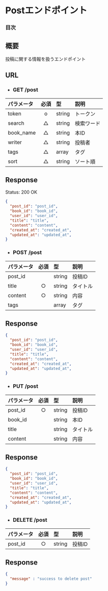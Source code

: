 # Postエンドポイント

### 目次


## 概要
投稿に関する情報を扱うエンドポイント

## URL

- ### GET /post

| パラメータ | 必須 | 型 | 説明 |
|:-----------|:----:|:---|:-----|
| token      |   o   | string | トークン |
| search     |   △   | string | 検索ワード |
| book_name  |   △   | string | 本ID |
| writer     |   △   | string | 投稿者 |
| tags        |   △   | array | タグ |
| sort       |   △   | string | ソート順 |

## Response

Status: 200 OK

```json
{
  "post_id": "post_id",
  "book_id": "book_id",
  "user_id": "user_id",
  "title": "title",
  "content": "content",
  "created_at": "created_at",
  "updated_at": "updated_at",
}
```

- ### POST /post

| パラメータ | 必須 | 型 | 説明 |
|:-----------|:----:|:---|:-----|
| post_id    |      | string | 投稿ID |
| title      | ○    | string | タイトル |
| content    | ○    | string | 内容 |
| tags       |      | array | タグ |

## Response

```json
{
  "post_id": "post_id",
  "book_id": "book_id",
  "user_id": "user_id",
  "title": "title",
  "content": "content",
  "created_at": "created_at",
  "updated_at": "updated_at",
}
```

- ### PUT /post

| パラメータ | 必須 | 型 | 説明 |
|:-----------|:----:|:---|:-----|
| post_id    | ○    | string | 投稿ID |
| book_id    |      | string | 本ID |3
| title      |      | string | タイトル |
| content    |      | string | 内容 |

## Response

```json
{
  "post_id": "post_id",
  "book_id": "book_id",
  "user_id": "user_id",
  "title": "title",
  "content": "content",
  "created_at": "created_at",
  "updated_at": "updated_at",
}
```

- ### DELETE /post

| パラメータ | 必須 | 型 | 説明 |
|:-----------|:----:|:---|:-----|
| post_id    | ○    | string | 投稿ID |

## Response

```json
{
  "message" : "success to delete post"
}
```

